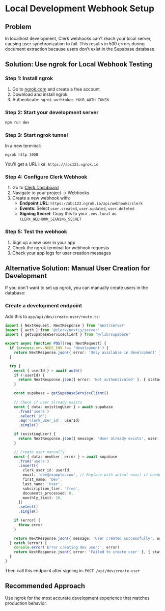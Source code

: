 # Local Development Webhook Setup

## Problem
In localhost development, Clerk webhooks can't reach your local server, causing user synchronization to fail. This results in 500 errors during document extraction because users don't exist in the Supabase database.

## Solution: Use ngrok for Local Webhook Testing

### Step 1: Install ngrok
1. Go to [ngrok.com](https://ngrok.com) and create a free account
2. Download and install ngrok
3. Authenticate: `ngrok authtoken YOUR_AUTH_TOKEN`

### Step 2: Start your development server
```bash
npm run dev
```

### Step 3: Start ngrok tunnel
In a new terminal:
```bash
ngrok http 3000
```

You'll get a URL like: `https://abc123.ngrok.io`

### Step 4: Configure Clerk Webhook
1. Go to [Clerk Dashboard](https://dashboard.clerk.com)
2. Navigate to your project → Webhooks
3. Create a new webhook with:
   - **Endpoint URL**: `https://abc123.ngrok.io/api/webhooks/clerk`
   - **Events**: Select `user.created`, `user.updated`, `user.deleted`
   - **Signing Secret**: Copy this to your `.env.local` as `CLERK_WEBHOOK_SIGNING_SECRET`

### Step 5: Test the webhook
1. Sign up a new user in your app
2. Check the ngrok terminal for webhook requests
3. Check your app logs for user creation messages

## Alternative Solution: Manual User Creation for Development

If you don't want to set up ngrok, you can manually create users in the database:

### Create a development endpoint
Add this to `app/api/dev/create-user/route.ts`:

```typescript
import { NextRequest, NextResponse } from 'next/server'
import { auth } from '@clerk/nextjs/server'
import { getSupabaseServiceClient } from '@/lib/supabase'

export async function POST(req: NextRequest) {
  if (process.env.NODE_ENV !== 'development') {
    return NextResponse.json({ error: 'Only available in development' }, { status: 403 })
  }

  try {
    const { userId } = await auth()
    if (!userId) {
      return NextResponse.json({ error: 'Not authenticated' }, { status: 401 })
    }

    const supabase = getSupabaseServiceClient()
    
    // Check if user already exists
    const { data: existingUser } = await supabase
      .from('users')
      .select('id')
      .eq('clerk_user_id', userId)
      .single()

    if (existingUser) {
      return NextResponse.json({ message: 'User already exists', user: existingUser })
    }

    // Create user manually
    const { data: newUser, error } = await supabase
      .from('users')
      .insert({
        clerk_user_id: userId,
        email: 'dev@example.com', // Replace with actual email if needed
        first_name: 'Dev',
        last_name: 'User',
        subscription_tier: 'free',
        documents_processed: 0,
        monthly_limit: 10,
      })
      .select()
      .single()

    if (error) {
      throw error
    }

    return NextResponse.json({ message: 'User created successfully', user: newUser })
  } catch (error) {
    console.error('Error creating dev user:', error)
    return NextResponse.json({ error: 'Failed to create user' }, { status: 500 })
  }
}
```

Then call this endpoint after signing in: `POST /api/dev/create-user`

## Recommended Approach
Use ngrok for the most accurate development experience that matches production behavior.

